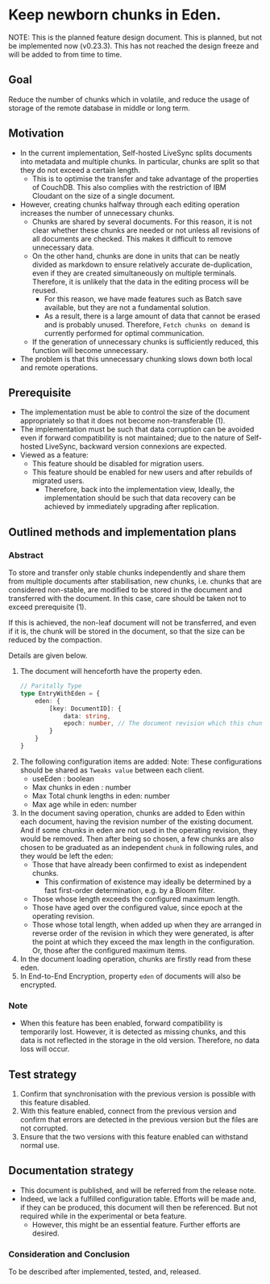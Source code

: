 # Keep newborn chunks in Eden.

NOTE: This is the planned feature design document. This is planned, but not be implemented now (v0.23.3). This has not reached the design freeze and will be added to from time to time.

## Goal

Reduce the number of chunks which in volatile, and reduce the usage of storage of the remote database in middle or long term.

## Motivation

- In the current implementation, Self-hosted LiveSync splits documents into metadata and multiple chunks. In particular, chunks are split so that they do not exceed a certain length.
    - This is to optimise the transfer and take advantage of the properties of CouchDB. This also complies with the restriction of IBM Cloudant on the size of a single document.
- However, creating chunks halfway through each editing operation increases the number of unnecessary chunks.
    - Chunks are shared by several documents. For this reason, it is not clear whether these chunks are needed or not unless all revisions of all documents are checked. This makes it difficult to remove unnecessary data.
    - On the other hand, chunks are done in units that can be neatly divided as markdown to ensure relatively accurate de-duplication, even if they are created simultaneously on multiple terminals. Therefore, it is unlikely that the data in the editing process will be reused.
        - For this reason, we have made features such as Batch save available, but they are not a fundamental solution.
        - As a result, there is a large amount of data that cannot be erased and is probably unused. Therefore, `Fetch chunks on demand` is currently performed for optimal communication.
    - If the generation of unnecessary chunks is sufficiently reduced, this function will become unnecessary.
- The problem is that this unnecessary chunking slows down both local and remote operations.

## Prerequisite
- The implementation must be able to control the size of the document appropriately so that it does not become non-transferable (1).
-  The implementation must be such that data corruption can be avoided even if forward compatibility is not maintained; due to the nature of Self-hosted LiveSync, backward version connexions are expected.
- Viewed as a feature:
    - This feature should be disabled for migration users.
    - This feature should be enabled for new users and after rebuilds of migrated users.
        - Therefore, back into the implementation view, Ideally, the implementation should be such that data recovery can be achieved by immediately upgrading after replication.

## Outlined methods and implementation plans
### Abstract
To store and transfer only stable chunks independently and share them from multiple documents after stabilisation, new chunks, i.e. chunks that are considered non-stable, are modified to be stored in the document and transferred with the document. In this case, care should be taken not to exceed prerequisite (1).

If this is achieved, the non-leaf document will not be transferred, and even if it is, the chunk will be stored in the document, so that the size can be reduced by the compaction.

Details are given below.

1. The document will henceforth have the property eden.
    ```typescript
    // Paritally Type
    type EntryWithEden = {
        eden: {
            [key: DocumentID]: {
                data: string,
                epoch: number, // The document revision which this chunk has been born.
            }
        }
    }
    ```
2. The following configuration items are added:
   Note: These configurations should be shared as `Tweaks value` between each client.
    - useEden : boolean
    - Max chunks in eden : number
    - Max Total chunk lengths in eden: number
    - Max age while in eden: number
3. In the document saving operation, chunks are added to Eden within each document, having the revision number of the existing document. And if some chunks in eden are not used in the operating revision, they would be removed.
   Then after being so chosen, a few chunks are also chosen to be graduated as an independent `chunk` in following rules, and they would be left the eden:
    - Those that have already been confirmed to exist as independent chunks.
        - This confirmation of existence may ideally be determined by a fast first-order determination, e.g. by a Bloom filter.
    - Those whose length exceeds the configured maximum length.
    - Those have aged over the configured value, since epoch at the operating revision.
    - Those whose total length, when added up when they are arranged in reverse order of the revision in which they were generated, is after the point at which they exceed the max length in the configuration. Or, those after the configured maximum items.
4. In the document loading operation, chunks are firstly read from these eden.
5. In End-to-End Encryption, property `eden` of documents will also be encrypted.

### Note
- When this feature has been enabled, forward compatibility is temporarily lost. However, it is detected as missing chunks, and this data is not reflected in the storage in the old version. Therefore, no data loss will occur.

## Test strategy

1. Confirm that synchronisation with the previous version is possible with this feature disabled.
2. With this feature enabled, connect from the previous version and confirm that errors are detected in the previous version but the files are not corrupted.
3. Ensure that the two versions with this feature enabled can withstand normal use.

## Documentation strategy

- This document is published, and will be referred from the release note.
- Indeed, we lack a fulfilled configuration table. Efforts will be made and, if they can be produced, this document will then be referenced. But not required while in the experimental or beta feature.
    - However, this might be an essential feature. Further efforts are desired.

### Consideration and Conclusion
To be described after implemented, tested, and, released.